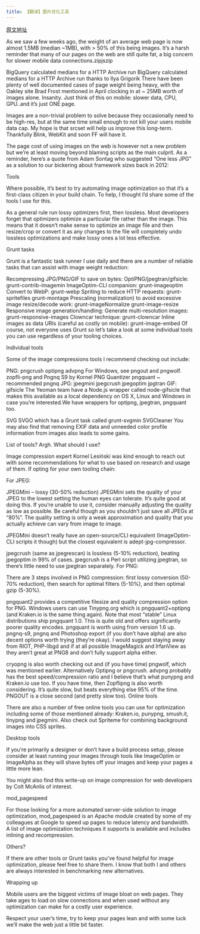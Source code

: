 ```yaml
---
title: 【翻译】图片优化工具
---
```


[原文地址](http://addyosmani.com/blog/image-optimization-tools/)

As we saw a few weeks ago, the weight of an average web page is now almost 1.5MB (median ~1MB), with > 50% of this being images. It’s a harsh reminder that many of our pages on the web are still quite fat, a big concern for slower mobile data connections.zipjszip

BigQuery calculated medians for a HTTP Archive run
BigQuery calculated medians for a HTTP Archive run thanks to Ilya Grigorik
There have been plenty of well documented cases of page weight being heavy, with the Oakley site Brad Frost mentioned in April clocking in at ~ 25MB worth of images alone. Insanity. Just think of this on mobile: slower data, CPU, GPU..and it’s just ONE page.



Images are a non-trivial problem to solve because they occasionally need to be high-res, but at the same time small enough to not kill your users mobile data cap. My hope is that srcset will help us improve this long-term. Thankfully Blink, WebKit and soon FF will have it.

The page cost of using images on the web is however not a new problem but we’re at least moving beyond blaming scripts as the main culprit. As a reminder, here’s a quote from Adam Sontag who suggested “One less JPG” as a solution to our bickering about framework sizes back in 2012:


Tools

Where possible, it’s best to try automating image optimization so that it’s a first-class citizen in your build chain. To help, I thought I’d share some of the tools I use for this.

As a general rule run lossy optimizers first, then lossless. Most developers forget that optimizers optimize a particular file rather than the image. This means that it doesn’t make sense to optimize an image file and then resize/crop or convert it as any changes to the file will completely undo lossless optimizations and make lossy ones a lot less effective.

Grunt tasks

Grunt is a fantastic task runner I use daily and there are a number of reliable tasks that can assist with image weight reduction:

Recompressing JPG/PNG/GIF to save on bytes:
OptiPNG/jpegtran/gifsicle: grunt-contrib-imagemin
ImageOptim-CLI companion: grunt-imageoptim
Convert to WebP: grunt-webp
Spriting to reduce HTTP requests:
grunt-spritefiles
grunt-montage
Prescaling (normalization) to avoid excessive image resize/decode work:
grunt-imageNormalize
grunt-image-resize
Responsive image generation/handling:
Generate multi-resolution images: grunt-responsive-images
Clowncar technique: grunt-clowncar
Inline images as data URIs (careful as costly on mobile):
grunt-image-embed
Of course, not everyone uses Grunt so let’s take a look at some individual tools you can use regardless of your tooling choices.

Individual tools

Some of the image compressions tools I recommend checking out include:

PNG:
pngcrush
optipng
advpng
For Windows, see pngout and pngwolf.
zopfli-png and Pngnq S9 by Kornel
PNG Quantizer
pngquant ~ recommended
pngnq
JPG:
jpegmini
jpegcrush
jpegoptim
jpgtran
GIF:
gifsicle
The Yeoman team have a Node.js wrapper called node-gifsicle that makes this available as a local dependency on OS X, Linux and Windows in case you’re interested.We have wrappers for optipng, jpegtran, pngquant too.

SVG
SVGO which has a Grunt task called grunt-svgmin
SVGCleaner
You may also find that removing EXIF data and unneeded color profile information from images also leads to some gains.

List of tools? Argh. What should I use?

Image compression expert Kornel Lesiński was kind enough to reach out with some recommendations for what to use based on research and usage of them. If opting for your own tooling chain:

For JPEG:

JPEGMini – lossy (30-50% reduction)
JPEGMini sets the quality of your JPEG to the lowest setting the human eyes can tolerate. It’s quite good at doing this. If you’re unable to use it, consider manually adjusting the quality as low as possible. Be careful though as you shouldn’t just save all JPEGs at “80%”. The quality setting is only a weak approximation and quality that you actually achieve can vary from image to image.

JPEGMini doesn’t really have an open-source/CLI equivalent (ImageOptim-CLI scripts it though) but the closest equivalent is adept-jpg-compressor.

jpegcrush (same as jpegrescan) is lossless (5-10% reduction), beating jpegoptim in 99% of cases. jpegcrush is a Perl script utilizing jpegtran, so there’s little need to use jpegtran separately.
For PNG:

There are 3 steps involved in PNG compression: first lossy conversion (50-70% reduction), then search for optimal filters (5-10%), and then optimal gzip (5-30%).

pngquant2 provides a competitive filesize and quality compression option for PNG. Windows users can use Tinypng.org which is pngquant2+optipng (and Kraken.io is the same thing again). Note that most “stable” Linux distributions ship pngquant 1.0. This is quite old and offers significantly poorer quality encodes. pngquant is worth using from version 1.6 up.
pngnq-s9, pngnq and Photoshop export (if you don’t have alpha) are also decent options worth trying (they’re okay). I would suggest staying away from RIOT, PHP-libgd and if at all possible ImageMagick and IrfanView as they aren’t great at PNG8 and don’t fully support alpha either.

cryopng is also worth checking out and (if you have time) pngwolf, which was mentioned earlier. Alternatively Optipng or pngcrush.
advpng probably has the best speed/compression ratio and I believe that’s what punypng and Kraken.io use too. If you have time, then Zopflipng is also worth considering. It’s quite slow, but beats everything else 95% of the time. PNGOUT is a close second (and pretty slow too).
Online tools

There are also a number of free online tools you can use for optimization including some of those mentioned already: Kraken.io, punypng, smush.it, tinypng and jpegmini. Also check out Spriteme for combining background images into CSS sprites.

Desktop tools

If you’re primarily a designer or don’t have a build process setup, please consider at least running your images through tools like ImageOptim or ImageAlpha as they will shave bytes off your images and keep your pages a little more lean.


You might also find this write-up on image compression for web developers by Colt McAnlis of interest.

mod_pagespeed

For those looking for a more automated server-side solution to image optimization, mod_pagespeed is an Apache module created by some of my colleagues at Google to speed up pages to reduce latency and bandwidth. A list of image optimization techniques it supports is available and includes inlining and recompression.

Others?

If there are other tools or Grunt tasks you’ve found helpful for image optimization, please feel free to share them. I know that both I and others are always interested in benchmarking new alternatives.

Wrapping up

Mobile users are the biggest victims of image bloat on web pages. They take ages to load on slow connections and when used without any optimization can make for a costly user experience.



Respect your user’s time, try to keep your pages lean and with some luck we’ll make the web just a little bit faster.